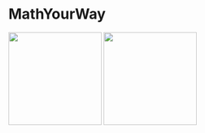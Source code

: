 # MathYourWay

<img width="183" src="https://github.com/Jeka107/MathYourWay/assets/99332954/e80edbea-0de1-4253-ae3d-80026fed5f9f"> 
<img width="183" src="https://github.com/Jeka107/MathYourWay/assets/99332954/7f796a00-53eb-44d4-b585-5d2fcf85a2ea"> 

